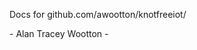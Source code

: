 

Docs for github.com/awootton/knotfreeiot/



<div id="atwcontainer" >
<canvas id="myCanvas" width="1500" height="1500"></canvas>
</div>

<div id = "atwheader" >
- Alan Tracey Wootton -
</div>


<script type="text/javascript" src="/iotvis.js"></script>

<!-- <div id="commento"></div>
<script src="https://cdn.commento.io/js/commento.js"></script> -->
